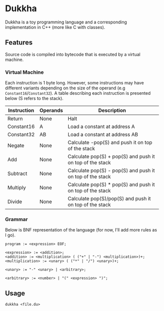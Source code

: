 # Dukkha

Dukkha is a toy programming language and a corresponding implementation in C++ (more like C with classes).

## Features

Source code is compiled into bytecode that is executed by a virtual machine.

### Virtual Machine

Each instruction is 1 byte long. However, some instructions may have different variants depending on the size of the operand (e.g `Constant16`/`Constant32`). A table describing each instruction is presented below (S refers to the stack).

| Instruction | Operands | Description                                               |
|-------------|----------|-----------------------------------------------------------|
| Return      | None     | Halt                                                      |
| Constant16  | A        | Load a constant at address A                              |
| Constant32  | AB       | Load a constant at address AB                             |
| Negate      | None     | Calculate -pop(S) and push it on top of the stack         |
| Add         | None     | Calculate pop(S) + pop(S) and push it on top of the stack |
| Subtract    | None     | Calculate pop(S) - pop(S) and push it on top of the stack |
| Multiply    | None     | Calculate pop(S) * pop(S) and push it on top of the stack |
| Divide      | None     | Calculate pop(S)/pop(S) and push it on top of the stack   |

### Grammar

Below is BNF representation of the language (for now, I'll add more rules as I go).

```
program := <expression> EOF;

<expression> := <addition>;
<addition> := <multiplication> ( ("+" | "-") <multiplication>)+;
<multiplication> := <unary> ( ("*" | "/") <unary>)+;

<unary> := "-" <unary> | <arbitrary>;

<arbitrary> := <number> | "(" <expression> ")";

```

## Usage

```
dukkha <file.du>
```
